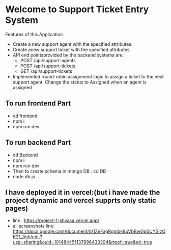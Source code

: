 # Welcome to Support Ticket Entry System

Features of this Application

 - Create a new support agent with the specified attributes. 
 - Create anew support ticket with the specified attributes. 
 - API end pointsprovided by the backend systema are:
	 - POST /api/support-agents   
	 - POST /api/support-tickets   
	 - GET /api/support-tickets
 - Implemented round-robin assignment logic to assign a ticket to the next support agent. Change the status to Assigned when an agent is
   assigned

## To run frontend Part

 - cd frontend
 - npm i
 - npm run dev

## To run backend Part

 - cd Backend
 - npm i
 - npm run dev
 - Then to create schema in mongo DB : cd DB
 - node db.js

## I have deployed it in vercel:(but i have made the project dynamic and vercel supprts only static pages)
- link : https://project-1-shvasa.vercel.app/
- all screenshots link: https://docs.google.com/document/d/1ZeFagRgmbk8bVbBwGp0UYSIzOK21_3gh/edit?usp=sharing&ouid=101484451137896433394&rtpof=true&sd=true
